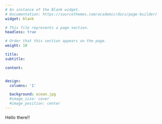 ```yaml
---
# An instance of the Blank widget.
# Documentation: https://sourcethemes.com/academic/docs/page-builder/
widget: blank

# This file represents a page section.
headless: true

# Order that this section appears on the page.
weight: 10

title:  
subtitle:

content:


design:
  columns: '1'

  background: ocean.jpg
  #image_size: cover
  #image_position: center
---
```


Hello there!!
